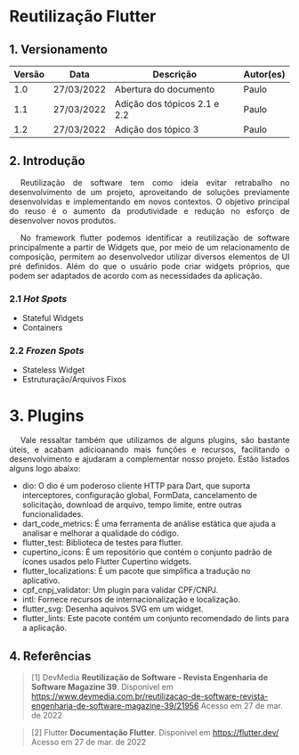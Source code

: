 # Reutilização Flutter

## 1. Versionamento

| Versão | Data       | Descrição                            | Autor(es)          |
| ------ | ---------- | -------------------------------------| -------------------|
| 1.0    | 27/03/2022 | Abertura do documento                | Paulo              |
| 1.1    | 27/03/2022 | Adição dos tópicos 2.1 e 2.2         | Paulo              | 
| 1.2    | 27/03/2022 | Adição dos tópico 3                  | Paulo              | 


## 2. Introdução
<p align="justify" style="text-indent: 20px"> Reutilização de software tem como ideia evitar retrabalho no desenvolvimento de um projeto, aproveitando de soluções previamente desenvolvidas e implementando em novos contextos. O objetivo principal do reuso é o aumento da produtividade e redução no esforço de desenvolver novos produtos. </p>

<p align="justify" style="text-indent: 20px"> No framework flutter podemos identificar a reutilização de software principalmente a partir de Widgets que, por meio de um relacionamento de composição, permitem ao desenvolvedor utilizar diversos elementos de UI pré definidos. Além do que o usuário pode criar widgets próprios, que podem ser adaptados de acordo com as necessidades da aplicação. </i></p>

### 2.1 <i>Hot Spots</i>

- Stateful Widgets
- Containers

### 2.2 <i>Frozen Spots</i>

- Stateless Widget
- Estruturação/Arquivos Fixos

# 3. Plugins

<p align="justify" style="text-indent: 20px"> Vale ressaltar também que utilizamos de alguns plugins, são bastante úteis, e acabam adicioanando mais funções e recursos, facilitando o desenvolvimento e ajudaram a complementar nosso projeto. Estão listados alguns logo abaixo:</p>

- dio: O dio é um poderoso cliente HTTP para Dart, que suporta interceptores, configuração global, FormData, cancelamento de solicitação, download de arquivo, tempo limite, entre outras funcionalidades.
- dart_code_metrics: É uma ferramenta de análise estática que ajuda a analisar e melhorar a qualidade do código.
- flutter_test: Biblioteca de testes para flutter.
- cupertino_icons: É um repositório que contém o conjunto padrão de ícones usados ​​pelo Flutter Cupertino widgets.
- flutter_localizations: É um pacote que simplifica a tradução no aplicativo.
- cpf_cnpj_validator: Um plugin para validar CPF/CNPJ.
- intl: Fornece recursos de internacionalização e localização.
- flutter_svg: Desenha aquivos SVG em um widget.
- flutter_lints: Este pacote contém um conjunto recomendado de lints para a aplicação.

## 4. Referências

> [1] DevMedia **Reutilização de Software - Revista Engenharia de Software Magazine 39**. Disponivel em <a href= "https://www.devmedia.com.br/reutilizacao-de-software-revista-engenharia-de-software-magazine-39/21956">https://www.devmedia.com.br/reutilizacao-de-software-revista-engenharia-de-software-magazine-39/21956</a>  Acesso em 27 de mar. de 2022

> [2] Flutter **Documentação Flutter**. Disponivel em <a href= "https://flutter.dev/">https://flutter.dev/</a>  Acesso em 27 de mar. de 2022

